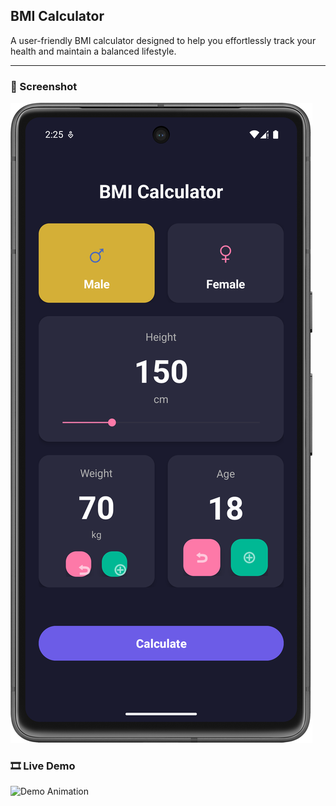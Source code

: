 ## BMI Calculator

A user-friendly BMI calculator designed to help you effortlessly track your health and maintain a balanced lifestyle.

---

### 📸 Screenshot
![BMI Calculator Screenshot](screen/1.png)

### 🎞️ Live Demo
![Demo Animation](screen/2.gif)
